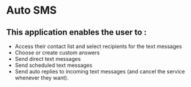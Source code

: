 # Auto SMS 

## This application enables the user to :

- Access their contact list and select recipients for the text messages
- Choose or create custom answers
- Send direct text messages
- Send scheduled text messages
- Send auto replies to incoming text messages (and cancel the service whenever they want).
